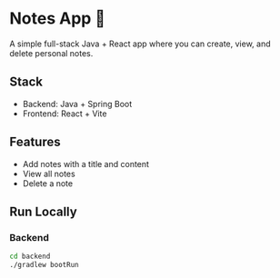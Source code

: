 # Notes App 📝

A simple full-stack Java + React app where you can create, view, and delete personal notes.

## Stack
- Backend: Java + Spring Boot
- Frontend: React + Vite

## Features
- Add notes with a title and content
- View all notes
- Delete a note

## Run Locally

### Backend
```bash
cd backend
./gradlew bootRun